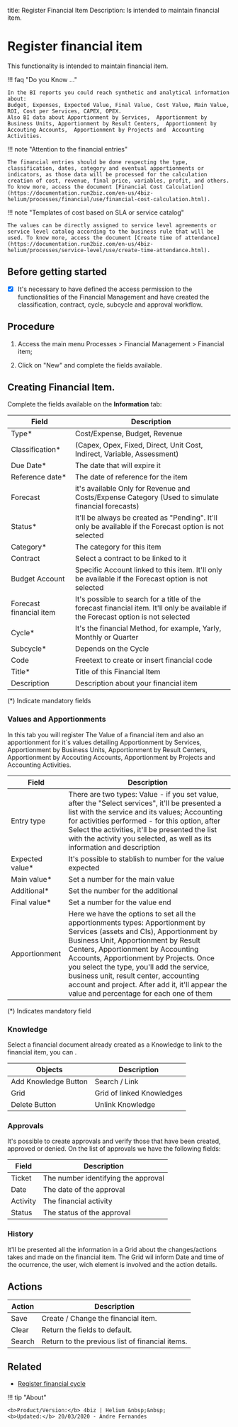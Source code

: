 title: Register Financial Item 
Description: Is intended to maintain financial item.

# Register financial item

This functionality is intended to maintain financial item.

!!! faq "Do you Know ..."

    In the BI reports you could reach synthetic and analytical information about:  
    Budget, Expenses, Expected Value, Final Value, Cost Value, Main Value, ROI, Cost per Services, CAPEX, OPEX.  
    Also BI data about Apportionment by Services,  Apportionment by Business Units, Apportionment by Result Centers,  Apportionment by Accouting Accounts,  Apportionment by Projects and  Accounting Activities.  
    
!!! note "Attention to the financial entries"

    The financial entries should be done respecting the type, classification, dates, category and eventual apportionments or indicators, as those data will be processed for the calculation creation of cost, revenue, final price, variables, profit, and others. To know more, access the document [Financial Cost Calculation](https://documentation.run2biz.com/en-us/4biz-helium/processes/financial/use/financial-cost-calculation.html).
    
!!! note "Templates of cost based on SLA or service catalog" 

    The values can be directly assigned to service level agreements or service level catalog according to the business rule that will be used. To know more, access the document [Create time of attendance](https://documentation.run2biz.com/en-us/4biz-helium/processes/service-level/use/create-time-attendance.html). 

## Before getting started

- [x] It's necessary to have defined the access permission to the functionalities of the Financial Management and have created the classification, contract, cycle, subcycle and approval workflow.


## Procedure
    
1. Access the main menu Processes > Financial Management > Financial item;
    
2. Click on "New" and complete the fields available.
    
## Creating Financial Item.

Complete the fields available on the **Information** tab:

|Field|Description|
|---|---|
|Type*|Cost/Expense, Budget, Revenue|
| Classification* |(Capex, Opex, Fixed, Direct, Unit Cost, Indirect, Variable, Assessment)|
|Due Date*|The date that will expire it|
|Reference date*|The date of reference for the item|
|Forecast| it's available Only for Revenue and Costs/Expense Category (Used to simulate financial forecasts)|
|Status*|It'll be always be created as "Pending". It'll only be available if the Forecast option is not selected|
|Category*|The category for this item|
|Contract|Select a contract to be linked to it|
|Budget Account| Specific Account linked to this item. It'll only be available if the Forecast option is not selected |
|Forecast financial item| It's possible to search for a title of the forecast financial item. It'll only be available if the Forecast option is not selected|
|Cycle*|It's the financial Method, for example, Yarly, Monthly or Quarter|
|Subcycle*|Depends on the Cycle|
|Code|Freetext to create or insert financial code|
|Title*|Title of this Financial Item|
|Description|Description about your financial item|

(\*) Indicate mandatory fields
    
### Values and Apportionments

In this tab you will register The Value of a financial item and also an apportionment for it´s values detailing Apportionment by Services, Apportionment by Business Units, Apportionment by Result Centers, Apportionment by Accouting Accounts, Apportionment by Projects and Accounting Activities.

|Field|Description|
|---|---|
|Entry type|There are two types: Value - if you set value, after the "Select services", it'll be presented a list with the service and its values; Accounting for activities performed - for this option, after Select the activities, it'll be presented the list with the activity you selected, as well as its information and description|
|Expected value*| It's possible to stablish to number for the value expected|
|Main value*| Set a number for the main value|
|Additional*| Set the number for the additional|
|Final value*| Set a number for the value end|
|Apportionment| Here we have the options to set all the apportionments types: Apportionment by Services (assets and CIs), Apportionment by Business Unit, Apportionment by Result Centers, Apportionment by Accounting Accounts, Apportionment by Projects. Once you select the type, you'll add the service, business unit, result center, accounting account and project. After add it, it'll appear the value and percentage for each one of them|

(\*) Indicates mandatory field

### Knowledge 

Select a financial document already created as a Knowledge to link to the financial item, you can .

| Objects    | Description                         |
|------------|-----------------------------------|
| Add Knowledge Button | Search / Link           |
| Grid               | Grid of linked Knowledges |
| Delete Button      | Unlink Knowledge          |

### Approvals

It's possible to create approvals and verify those that have been created, approved or denied. On the list of approvals we have the following fields:

|Field|Description                           |
|-----|------------------------------------- |
|Ticket  |The number identifying the approval|
|Date    |The date of the approval           |
|Activity|The financial activity             |
|Status  |The status of the approval         |

### History

It'll be presented all the information in a Grid about the changes/actions takes and made on the financial item.
The Grid wil inform Date and time of the ocurrence, the user, wich element is involved and the action details.

## Actions

| Action  | Description                                                 |
|---------|-------------------------------------------------------------|
| Save    | Create / Change the financial item.                         |
| Clear   | Return the fields to default.                               |
| Search  | Return to the previous list of financial items.             |

## Related

- [Register financial cycle](/en-us/4biz-helium/processes/financial/use/register-financial-cycle.html)

!!! tip "About"

    <b>Product/Version:</b> 4biz | Helium &nbsp;&nbsp;
    <b>Updated:</b> 20/03/2020 - Andre Fernandes
